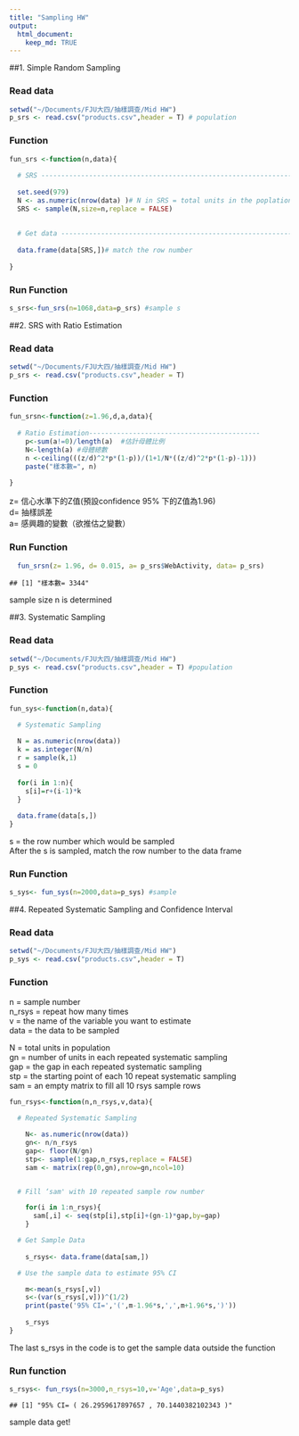 ```yaml
---
title: "Sampling HW"
output:
  html_document: 
    keep_md: TRUE
---
```

  
  
##1. Simple Random Sampling

### Read data 

```r
setwd("~/Documents/FJU大四/抽樣調查/Mid HW")
p_srs <- read.csv("products.csv",header = T) # population 
```

### Function

```r
fun_srs <-function(n,data){
  
  # SRS ---------------------------------------------------------------------
  
  set.seed(979)
  N <- as.numeric(nrow(data) )# N in SRS = total units in the poplation
  SRS <- sample(N,size=n,replace = FALSE) 
  
  
  # Get data ----------------------------------------------------------------
  
  data.frame(data[SRS,])# match the row number 
  
}
```


### Run Function

```r
s_srs<-fun_srs(n=1068,data=p_srs) #sample s
```
   
  
##2. SRS with Ratio Estimation 
### Read data

```r
setwd("~/Documents/FJU大四/抽樣調查/Mid HW")
p_srs <- read.csv("products.csv",header = T)
```

### Function

```r
fun_srsn<-function(z=1.96,d,a,data){
    
  # Ratio Estimation-------------------------------------------
    p<-sum(a!=0)/length(a)  #估計母體比例
    N<-length(a) #母體總數
    n <-ceiling(((z/d)^2*p*(1-p))/(1+1/N*((z/d)^2*p*(1-p)-1)))
    paste("樣本數=", n)
    
}
```
  z= 信心水準下的Z值(預設confidence 95% 下的Z值為1.96)  
  d= 抽樣誤差  
  a= 感興趣的變數（欲推估之變數）

### Run Function


```r
  fun_srsn(z= 1.96, d= 0.015, a= p_srs$WebActivity, data= p_srs) 
```

```
## [1] "樣本數= 3344"
```
  sample size n is determined   
  

##3. Systematic Sampling  
### Read data

```r
setwd("~/Documents/FJU大四/抽樣調查/Mid HW")
p_sys <- read.csv("products.csv",header = T) #population 
```


### Function 

```r
fun_sys<-function(n,data){

  # Systematic Sampling 
  
  N = as.numeric(nrow(data))
  k = as.integer(N/n)  
  r = sample(k,1)    
  s = 0 
  
  for(i in 1:n){
    s[i]=r+(i-1)*k
  }
  
  data.frame(data[s,]) 
}
```
s = the row number which would be sampled  
After the s is sampled, match the row number to the data frame  

### Run Function 

```r
s_sys<- fun_sys(n=2000,data=p_sys) #sample  
```



##4. Repeated Systematic Sampling and Confidence Interval 
### Read data

```r
setwd("~/Documents/FJU大四/抽樣調查/Mid HW")
p_sys <- read.csv("products.csv",header = T)
```

### Function
n = sample number  
n_rsys = repeat how many times  
v = the name of the variable you want to estimate  
data = the data to be sampled

N = total units in population  
gn = number of units in each repeated systematic sampling  
gap = the gap in each repeated systematic sampling  
stp = the starting point of each 10 repeat systematic sampling  
sam = an empty matrix to fill all 10 rsys sample rows   


```r
fun_rsys<-function(n,n_rsys,v,data){
  
  # Repeated Systematic Sampling 

    N<- as.numeric(nrow(data)) 
    gn<- n/n_rsys 
    gap<- floor(N/gn) 
    stp<- sample(1:gap,n_rsys,replace = FALSE) 
    sam <- matrix(rep(0,gn),nrow=gn,ncol=10) 


  # Fill ‘sam' with 10 repeated sample row number

    for(i in 1:n_rsys){
      sam[,i] <- seq(stp[i],stp[i]+(gn-1)*gap,by=gap)
    }

  # Get Sample Data
    
    s_rsys<- data.frame(data[sam,])

  # Use the sample data to estimate 95% CI

    m<-mean(s_rsys[,v])
    s<-(var(s_rsys[,v]))^(1/2)
    print(paste('95% CI=','(',m-1.96*s,',',m+1.96*s,')'))
    
    s_rsys 
}
```
The last s_rsys in the code is to get the sample data outside the function

### Run function 

```r
s_rsys<- fun_rsys(n=3000,n_rsys=10,v='Age',data=p_sys)
```

```
## [1] "95% CI= ( 26.2959617897657 , 70.1440382102343 )"
```
sample data get!




